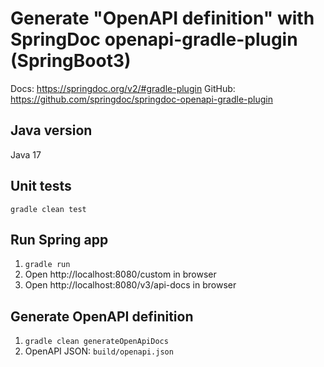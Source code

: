 # Generate "OpenAPI definition" with SpringDoc openapi-gradle-plugin (SpringBoot3)

Docs: https://springdoc.org/v2/#gradle-plugin
GitHub: https://github.com/springdoc/springdoc-openapi-gradle-plugin

## Java version
Java 17

## Unit tests
`gradle clean test`

## Run Spring app
1. `gradle run`
2. Open http://localhost:8080/custom in browser
3. Open http://localhost:8080/v3/api-docs in browser

## Generate OpenAPI definition
1. `gradle clean generateOpenApiDocs`
2. OpenAPI JSON: `build/openapi.json`
